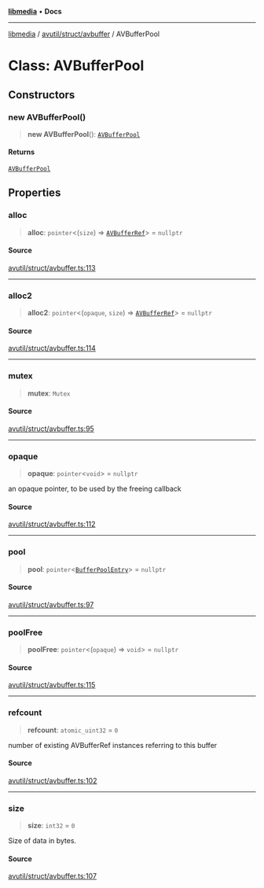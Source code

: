 [**libmedia**](../../../../README.md) • **Docs**

***

[libmedia](../../../../README.md) / [avutil/struct/avbuffer](../README.md) / AVBufferPool

# Class: AVBufferPool

## Constructors

### new AVBufferPool()

> **new AVBufferPool**(): [`AVBufferPool`](AVBufferPool.md)

#### Returns

[`AVBufferPool`](AVBufferPool.md)

## Properties

### alloc

> **alloc**: `pointer`\<(`size`) => [`AVBufferRef`](AVBufferRef.md)\> = `nullptr`

#### Source

[avutil/struct/avbuffer.ts:113](https://github.com/zhaohappy/libmedia/blob/87bf8029d8be58d5035a3f4dc7037c25d1ac371b/src/avutil/struct/avbuffer.ts#L113)

***

### alloc2

> **alloc2**: `pointer`\<(`opaque`, `size`) => [`AVBufferRef`](AVBufferRef.md)\> = `nullptr`

#### Source

[avutil/struct/avbuffer.ts:114](https://github.com/zhaohappy/libmedia/blob/87bf8029d8be58d5035a3f4dc7037c25d1ac371b/src/avutil/struct/avbuffer.ts#L114)

***

### mutex

> **mutex**: `Mutex`

#### Source

[avutil/struct/avbuffer.ts:95](https://github.com/zhaohappy/libmedia/blob/87bf8029d8be58d5035a3f4dc7037c25d1ac371b/src/avutil/struct/avbuffer.ts#L95)

***

### opaque

> **opaque**: `pointer`\<`void`\> = `nullptr`

an opaque pointer, to be used by the freeing callback

#### Source

[avutil/struct/avbuffer.ts:112](https://github.com/zhaohappy/libmedia/blob/87bf8029d8be58d5035a3f4dc7037c25d1ac371b/src/avutil/struct/avbuffer.ts#L112)

***

### pool

> **pool**: `pointer`\<[`BufferPoolEntry`](BufferPoolEntry.md)\> = `nullptr`

#### Source

[avutil/struct/avbuffer.ts:97](https://github.com/zhaohappy/libmedia/blob/87bf8029d8be58d5035a3f4dc7037c25d1ac371b/src/avutil/struct/avbuffer.ts#L97)

***

### poolFree

> **poolFree**: `pointer`\<(`opaque`) => `void`\> = `nullptr`

#### Source

[avutil/struct/avbuffer.ts:115](https://github.com/zhaohappy/libmedia/blob/87bf8029d8be58d5035a3f4dc7037c25d1ac371b/src/avutil/struct/avbuffer.ts#L115)

***

### refcount

> **refcount**: `atomic_uint32` = `0`

number of existing AVBufferRef instances referring to this buffer

#### Source

[avutil/struct/avbuffer.ts:102](https://github.com/zhaohappy/libmedia/blob/87bf8029d8be58d5035a3f4dc7037c25d1ac371b/src/avutil/struct/avbuffer.ts#L102)

***

### size

> **size**: `int32` = `0`

Size of data in bytes.

#### Source

[avutil/struct/avbuffer.ts:107](https://github.com/zhaohappy/libmedia/blob/87bf8029d8be58d5035a3f4dc7037c25d1ac371b/src/avutil/struct/avbuffer.ts#L107)
